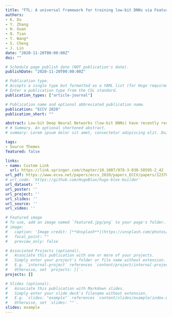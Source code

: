 ```yaml
---
title: "FTL: A universal framework for training low-bit DNNs via Feature Transfer"
authors:
- K. Du
- Y. Zhang
- H. Guan
- Q. Tian
- Y. Wang*
- S. Cheng
- J. Lin
date: "2020-11-20T00:00:00Z"
doi: ""

# Schedule page publish date (NOT publication's date).
publishDate: "2020-11-20T00:00:00Z"

# Publication type.
# Accepts a single type but formatted as a YAML list (for Hugo requirements).
# Enter a publication type from the CSL standard.
publication_types: ["article-journal"]

# Publication name and optional abbreviated publication name.
publication: "ECCV 2020"
publication_short: ""

abstract: Low-bit Deep Neural Networks (low-bit DNNs) have recently received significant attention for their high efficiency. However, low-bit DNNs are often difficult to optimize due to the saddle points in loss surfaces. Here we introduce a novel feature-based knowledge transfer framework, which utilizes a 32-bit DNN to guide the training of a low-bit DNN via feature maps. It is challenge because feature maps from two branches lie in continuous and discrete space respectively, and such mismatch has not been handled properly by existing feature transfer frameworks. In this paper, we propose to directly transfer information-rich continuous-space feature to the low-bit branch...
# # Summary. An optional shortened abstract.
# summary: Lorem ipsum dolor sit amet, consectetur adipiscing elit. Duis posuere tellus ac convallis placerat. Proin tincidunt magna sed ex sollicitudin condimentum.

tags:
- Source Themes
featured: false

links:
- name: Custom Link
  url: https://link.springer.com/chapter/10.1007/978-3-030-58595-2_42
url_pdf: https://www.ecva.net/papers/eccv_2020/papers_ECCV/papers/123700698.pdf
# url_code: 'https://github.com/HugoBlox/hugo-blox-builder'
url_dataset: ''
url_poster: ''
url_project: ''
url_slides: ''
url_source: ''
url_video: ''

# Featured image
# To use, add an image named `featured.jpg/png` to your page's folder. 
# image:
#   caption: 'Image credit: [**Unsplash**](https://unsplash.com/photos/s9CC2SKySJM)'
#   focal_point: ""
#   preview_only: false

# Associated Projects (optional).
#   Associate this publication with one or more of your projects.
#   Simply enter your project's folder or file name without extension.
#   E.g. `internal-project` references `content/project/internal-project/index.md`.
#   Otherwise, set `projects: []`.
projects: []

# Slides (optional).
#   Associate this publication with Markdown slides.
#   Simply enter your slide deck's filename without extension.
#   E.g. `slides: "example"` references `content/slides/example/index.md`.
#   Otherwise, set `slides: ""`.
slides: example
---
```

